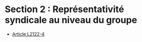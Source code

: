 # Section 2 : Représentativité syndicale au niveau du groupe

* [Article L2122-4](./LEGIARTI000019353548.md)
